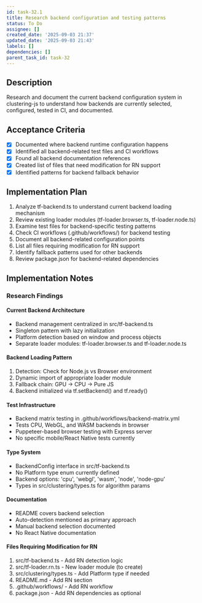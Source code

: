 ```yaml
---
id: task-32.1
title: Research backend configuration and testing patterns
status: To Do
assignee: []
created_date: '2025-09-03 21:37'
updated_date: '2025-09-03 21:43'
labels: []
dependencies: []
parent_task_id: task-32
---
```


## Description

Research and document the current backend configuration system in clustering-js to understand how backends are currently selected, configured, tested in CI, and documented.

## Acceptance Criteria

- [x] Documented where backend runtime configuration happens
- [x] Identified all backend-related test files and CI workflows
- [x] Found all backend documentation references
- [x] Created list of files that need modification for RN support
- [x] Identified patterns for backend fallback behavior

## Implementation Plan

1. Analyze tf-backend.ts to understand current backend loading mechanism
2. Review existing loader modules (tf-loader.browser.ts, tf-loader.node.ts)
3. Examine test files for backend-specific testing patterns
4. Check CI workflows (.github/workflows/) for backend testing
5. Document all backend-related configuration points
6. List all files requiring modification for RN support
7. Identify fallback patterns used for other backends
8. Review package.json for backend-related dependencies

## Implementation Notes

### Research Findings

#### Current Backend Architecture
- Backend management centralized in src/tf-backend.ts
- Singleton pattern with lazy initialization
- Platform detection based on window and process objects
- Separate loader modules: tf-loader.browser.ts and tf-loader.node.ts

#### Backend Loading Pattern
1. Detection: Check for Node.js vs Browser environment
2. Dynamic import of appropriate loader module
3. Fallback chain: GPU → CPU → Pure JS
4. Backend initialized via tf.setBackend() and tf.ready()

#### Test Infrastructure
- Backend matrix testing in .github/workflows/backend-matrix.yml
- Tests CPU, WebGL, and WASM backends in browser
- Puppeteer-based browser testing with Express server
- No specific mobile/React Native tests currently

#### Type System
- BackendConfig interface in src/tf-backend.ts
- No Platform type enum currently defined
- Backend options: 'cpu', 'webgl', 'wasm', 'node', 'node-gpu'
- Types in src/clustering/types.ts for algorithm params

#### Documentation
- README covers backend selection
- Auto-detection mentioned as primary approach
- Manual backend selection documented
- No React Native documentation

#### Files Requiring Modification for RN
1. src/tf-backend.ts - Add RN detection logic
2. src/tf-loader.rn.ts - New loader module (to create)
3. src/clustering/types.ts - Add Platform type if needed
4. README.md - Add RN section
5. .github/workflows/ - Add RN workflow
6. package.json - Add RN dependencies as optional
